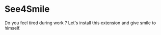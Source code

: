 # See4Smile
Do you feel tired during work ? Let's install this extension and give smile to himself.
